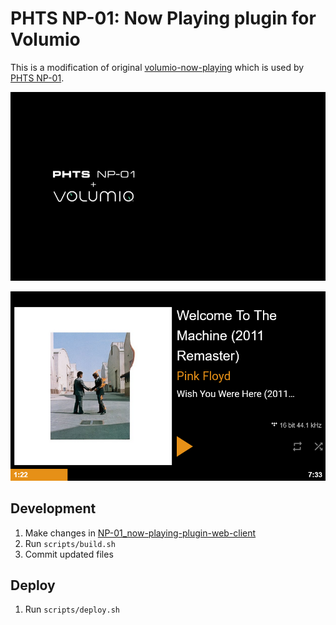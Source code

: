 # PHTS NP-01: Now Playing plugin for Volumio

This is a modification of original [volumio-now-playing] which is used by [PHTS NP-01].

![Initial screen](./docs/initial.png)

![Playing track screen](./docs/playing.png)

## Development

1. Make changes in [NP-01_now-playing-plugin-web-client]
2. Run `scripts/build.sh`
3. Commit updated files

## Deploy

1. Run `scripts/deploy.sh`

[volumio-now-playing]: https://github.com/patrickkfkan/volumio-now-playing
[phts np-01]: https://tsaryk.com/NP-01
[NP-01_now-playing-plugin-web-client]: https://github.com/phts/NP-01_now-playing-plugin-web-client
